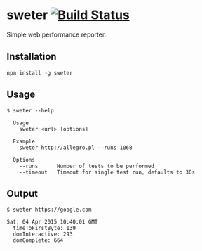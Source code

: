 # sweter [![Build Status](https://travis-ci.org/msn0/sweter.svg?branch=master)](http://travis-ci.org/msn0/sweter)

Simple web performance reporter.

## Installation

```
npm install -g sweter
```

## Usage

```
$ sweter --help

  Usage
    sweter <url> [options]

  Example
    sweter http://allegro.pl --runs 1068

  Options
    --runs      Number of tests to be performed
    --timeout   Timeout for single test run, defaults to 30s
```

## Output

```
$ sweter https://google.com

Sat, 04 Apr 2015 10:40:01 GMT
  timeToFirstByte: 139
  domInteractive: 293
  domComplete: 664
```


